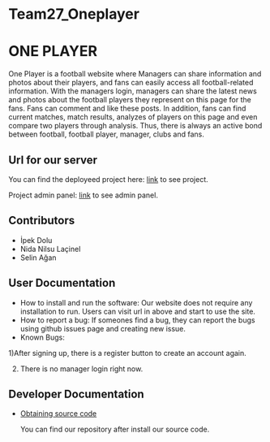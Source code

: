 # Team27_Oneplayer

# ONE PLAYER

One Player is a football website where Managers can share information and photos about their players, and fans can easily access all football-related information. With the managers login, managers can share the latest news and photos about the football players they represent on this page for the fans. Fans can comment and like these posts. In addition, fans can find current matches, match results, analyzes of players on this page and even compare two players through analysis. Thus, there is always an active bond between football, football player, manager, clubs and fans.

## Url for our server

You can find the deployeed project here: [link](http://18.205.247.104/Team27_oneplayer/project/) to see project.

Project admin panel: [link](http://18.205.247.104/Team27_oneplayer/project/admin/dashboard.php) to see admin panel.

## Contributors 
- İpek Dolu 
- Nida Nilsu Laçinel
- Selin Ağan

## User Documentation
- How to install and run the software: Our website does not require any installation to run. Users can visit url in above and start to use the site. 
- How to report a bug: If someones find a bug, they can report the bugs using github issues page and creating new issue. 
- Known Bugs: 

1)After signing up, there is a register button to create an account again.

2) There is no manager login right now.


## Developer Documentation
- [Obtaining source code](https://scribehow.com/shared/how_to_install_software__7-0q9ouNTUuf8pzVFfQQXQ) 

    You can find our repository after install our source code.

